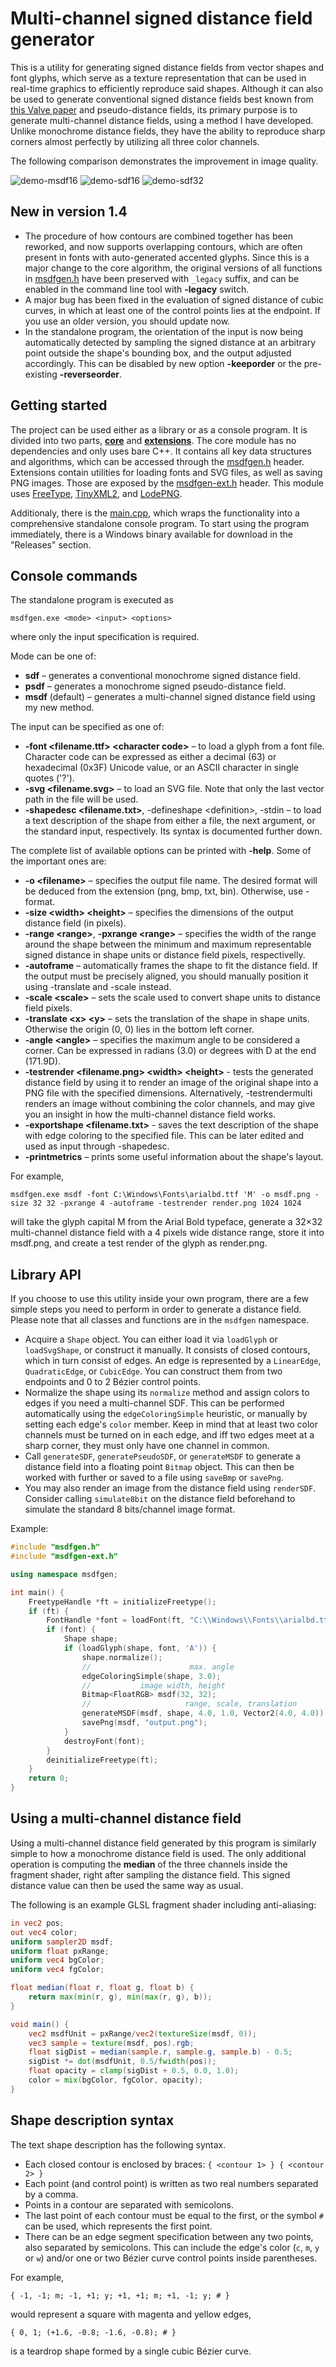 # Multi-channel signed distance field generator

This is a utility for generating signed distance fields from vector shapes and font glyphs,
which serve as a texture representation that can be used in real-time graphics to efficiently reproduce said shapes.
Although it can also be used to generate conventional signed distance fields best known from
[this Valve paper](https://steamcdn-a.akamaihd.net/apps/valve/2007/SIGGRAPH2007_AlphaTestedMagnification.pdf)
and pseudo-distance fields, its primary purpose is to generate multi-channel distance fields,
using a method I have developed. Unlike monochrome distance fields, they have the ability
to reproduce sharp corners almost perfectly by utilizing all three color channels.

The following comparison demonstrates the improvement in image quality.

![demo-msdf16](https://cloud.githubusercontent.com/assets/18639794/14770355/14cda9f8-0a70-11e6-8346-2bd14b5b832f.png)
![demo-sdf16](https://cloud.githubusercontent.com/assets/18639794/14770360/20c51156-0a70-11e6-8f03-ed7632d07997.png)
![demo-sdf32](https://cloud.githubusercontent.com/assets/18639794/14770361/251a4406-0a70-11e6-95a7-e30e235ac729.png)

## New in version 1.4
 - The procedure of how contours are combined together has been reworked, and now supports overlapping contours,
   which are often present in fonts with auto-generated accented glyphs. Since this is a major change to the core algorithm,
   the original versions of all functions in [msdfgen.h](msdfgen.h) have been preserved with `_legacy` suffix,
   and can be enabled in the command line tool with **-legacy** switch.
 - A major bug has been fixed in the evaluation of signed distance of cubic curves, in which at least one of the control points
   lies at the endpoint. If you use an older version, you should update now.
 - In the standalone program, the orientation of the input is now being automatically detected by sampling the signed distance
   at an arbitrary point outside the shape's bounding box, and the output adjusted accordingly. This can be disabled
   by new option **-keeporder** or the pre-existing **-reverseorder**.

## Getting started

The project can be used either as a library or as a console program. It is divided into two parts, **[core](core)**
and **[extensions](ext)**. The core module has no dependencies and only uses bare C++. It contains all
key data structures and algorithms, which can be accessed through the [msdfgen.h](msdfgen.h) header.
Extensions contain utilities for loading fonts and SVG files, as well as saving PNG images.
Those are exposed by the [msdfgen-ext.h](msdfgen-ext.h) header. This module uses
[FreeType](http://www.freetype.org/),
[TinyXML2](http://www.grinninglizard.com/tinyxml2/),
and [LodePNG](http://lodev.org/lodepng/).

Additionaly, there is the [main.cpp](main.cpp), which wraps the functionality into
a comprehensive standalone console program. To start using the program immediately,
there is a Windows binary available for download in the "Releases" section.

## Console commands

The standalone program is executed as
```
msdfgen.exe <mode> <input> <options>
```
where only the input specification is required.

Mode can be one of:
 - **sdf** &ndash; generates a conventional monochrome signed distance field.
 - **psdf** &ndash; generates a monochrome signed pseudo-distance field.
 - **msdf** (default) &ndash; generates a multi-channel signed distance field using my new method.

The input can be specified as one of:
 - **-font \<filename.ttf\> \<character code\>** &ndash; to load a glyph from a font file.
   Character code can be expressed as either a decimal (63) or hexadecimal (0x3F) Unicode value, or an ASCII character
   in single quotes ('?').
 - **-svg \<filename.svg\>** &ndash; to load an SVG file. Note that only the last vector path in the file will be used.
 - **-shapedesc \<filename.txt\>**, -defineshape \<definition\>, -stdin &ndash; to load a text description of the shape
   from either a file, the next argument, or the standard input, respectively. Its syntax is documented further down.

The complete list of available options can be printed with **-help**.
Some of the important ones are:
 - **-o \<filename\>** &ndash; specifies the output file name. The desired format will be deduced from the extension
   (png, bmp, txt, bin). Otherwise, use -format.
 - **-size \<width\> \<height\>** &ndash; specifies the dimensions of the output distance field (in pixels).
 - **-range \<range\>**, **-pxrange \<range\>** &ndash; specifies the width of the range around the shape
   between the minimum and maximum representable signed distance in shape units or distance field pixels, respectivelly.
 - **-autoframe** &ndash; automatically frames the shape to fit the distance field. If the output must be precisely aligned,
   you should manually position it using -translate and -scale instead.
 - **-scale \<scale\>** &ndash; sets the scale used to convert shape units to distance field pixels.
 - **-translate \<x\> \<y\>** &ndash; sets the translation of the shape in shape units. Otherwise the origin (0, 0)
   lies in the bottom left corner.
 - **-angle \<angle\>** &ndash; specifies the maximum angle to be considered a corner.
   Can be expressed in radians (3.0) or degrees with D at the end (171.9D).
 - **-testrender \<filename.png\> \<width\> \<height\>** - tests the generated distance field by using it to render an image
   of the original shape into a PNG file with the specified dimensions. Alternatively, -testrendermulti renders
   an image without combining the color channels, and may give you an insight in how the multi-channel distance field works.
 - **-exportshape \<filename.txt\>** - saves the text description of the shape with edge coloring to the specified file.
   This can be later edited and used as input through -shapedesc.
 - **-printmetrics** &ndash; prints some useful information about the shape's layout.

For example,
```
msdfgen.exe msdf -font C:\Windows\Fonts\arialbd.ttf 'M' -o msdf.png -size 32 32 -pxrange 4 -autoframe -testrender render.png 1024 1024
```

will take the glyph capital M from the Arial Bold typeface, generate a 32&times;32 multi-channel distance field
with a 4 pixels wide distance range, store it into msdf.png, and create a test render of the glyph as render.png.

## Library API

If you choose to use this utility inside your own program, there are a few simple steps you need to perform
in order to generate a distance field. Please note that all classes and functions are in the `msdfgen` namespace.

 - Acquire a `Shape` object. You can either load it via `loadGlyph` or `loadSvgShape`, or construct it manually.
   It consists of closed contours, which in turn consist of edges. An edge is represented by a `LinearEdge`, `QuadraticEdge`,
   or `CubicEdge`. You can construct them from two endpoints and 0 to 2 Bézier control points.
 - Normalize the shape using its `normalize` method and assign colors to edges if you need a multi-channel SDF.
   This can be performed automatically using the `edgeColoringSimple` heuristic, or manually by setting each edge's
   `color` member. Keep in mind that at least two color channels must be turned on in each edge, and iff two edges meet
   at a sharp corner, they must only have one channel in common.
 - Call `generateSDF`, `generatePseudoSDF`, or `generateMSDF` to generate a distance field into a floating point
   `Bitmap` object. This can then be worked with further or saved to a file using `saveBmp` or `savePng`.
 - You may also render an image from the distance field using `renderSDF`. Consider calling `simulate8bit`
   on the distance field beforehand to simulate the standard 8 bits/channel image format.

Example:
```c++
#include "msdfgen.h"
#include "msdfgen-ext.h"

using namespace msdfgen;

int main() {
    FreetypeHandle *ft = initializeFreetype();
    if (ft) {
        FontHandle *font = loadFont(ft, "C:\\Windows\\Fonts\\arialbd.ttf");
        if (font) {
            Shape shape;
            if (loadGlyph(shape, font, 'A')) {
                shape.normalize();
                //                      max. angle
                edgeColoringSimple(shape, 3.0);
                //           image width, height
                Bitmap<FloatRGB> msdf(32, 32);
                //                     range, scale, translation
                generateMSDF(msdf, shape, 4.0, 1.0, Vector2(4.0, 4.0));
                savePng(msdf, "output.png");
            }
            destroyFont(font);
        }
        deinitializeFreetype(ft);
    }
    return 0;
}

```

## Using a multi-channel distance field

Using a multi-channel distance field generated by this program is similarly simple to how a monochrome distance field is used.
The only additional operation is computing the **median** of the three channels inside the fragment shader,
right after sampling the distance field. This signed distance value can then be used the same way as usual.

The following is an example GLSL fragment shader including anti-aliasing:

```glsl
in vec2 pos;
out vec4 color;
uniform sampler2D msdf;
uniform float pxRange;
uniform vec4 bgColor;
uniform vec4 fgColor;

float median(float r, float g, float b) {
    return max(min(r, g), min(max(r, g), b));
}

void main() {
    vec2 msdfUnit = pxRange/vec2(textureSize(msdf, 0));
    vec3 sample = texture(msdf, pos).rgb;
    float sigDist = median(sample.r, sample.g, sample.b) - 0.5;
    sigDist *= dot(msdfUnit, 0.5/fwidth(pos));
    float opacity = clamp(sigDist + 0.5, 0.0, 1.0);
    color = mix(bgColor, fgColor, opacity);
}
```

## Shape description syntax

The text shape description has the following syntax.
 - Each closed contour is enclosed by braces: `{ <contour 1> } { <contour 2> }`
 - Each point (and control point) is written as two real numbers separated by a comma.
 - Points in a contour are separated with semicolons.
 - The last point of each contour must be equal to the first, or the symbol `#` can be used, which represents the first point.
 - There can be an edge segment specification between any two points, also separated by semicolons.
   This can include the edge's color (`c`, `m`, `y` or `w`) and/or one or two Bézier curve control points inside parentheses.
   
For example,
```
{ -1, -1; m; -1, +1; y; +1, +1; m; +1, -1; y; # }
```
would represent a square with magenta and yellow edges,
```
{ 0, 1; (+1.6, -0.8; -1.6, -0.8); # }
```
is a teardrop shape formed by a single cubic Bézier curve.
